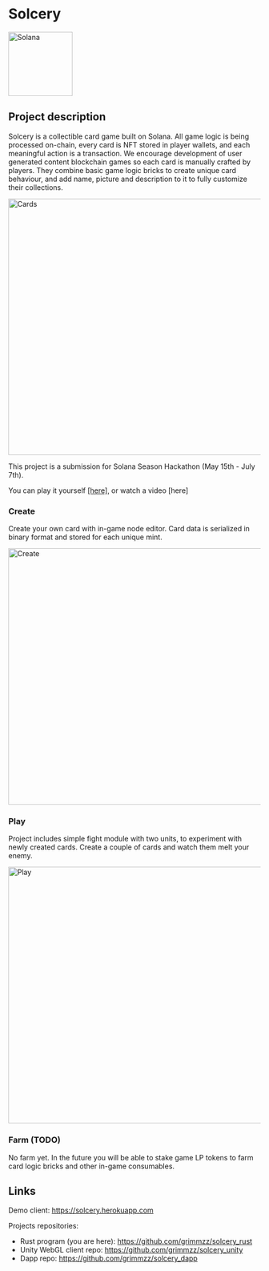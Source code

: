 # Solcery

<p align="left">
  <a href="https://solcery.herokuapp.com">
  <img alt="Solana" src="https://i.postimg.cc/ZRpfVBn0/logo-solcery.png" width="128" />
  </a>
</p>

## Project description

Solcery is a collectible card game built on Solana. All game logic is being processed on-chain, every card is NFT stored in player wallets, and each meaningful action is a transaction. We encourage development of user generated content blockchain games so each card is manually crafted by players. They combine basic game logic bricks to create unique card behaviour, and add name, picture and description to it to fully customize their collections.


<img alt="Cards" src="https://i.postimg.cc/ZR3dYDLv/cards.png" width="512" />


This project is a submission for Solana Season Hackathon (May 15th - July 7th).

You can play it yourself <a href = "https://solcery.herokuapp.com">[here]</a>, or watch a video [here]

### Create

Create your own card with in-game node editor. 
Card data is serialized in binary format and stored for each unique mint. 

<img alt="Create" src="https://i.postimg.cc/W4QcsDd1/create.png" width="512" />


### Play

Project includes simple fight module with two units, to experiment with newly created cards.
Create a couple of cards and watch them melt your enemy.

<img alt="Play" src="https://i.postimg.cc/7ZJydMLW/play.png" width="512" />


### Farm (TODO)

No farm yet. In the future you will be able to stake game LP tokens to farm card logic bricks and other in-game consumables.


## Links

Demo client: https://solcery.herokuapp.com

Projects repositories:
* Rust program (you are here): https://github.com/grimmzz/solcery_rust
* Unity WebGL client repo: https://github.com/grimmzz/solcery_unity
* Dapp repo: https://github.com/grimmzz/solcery_dapp







